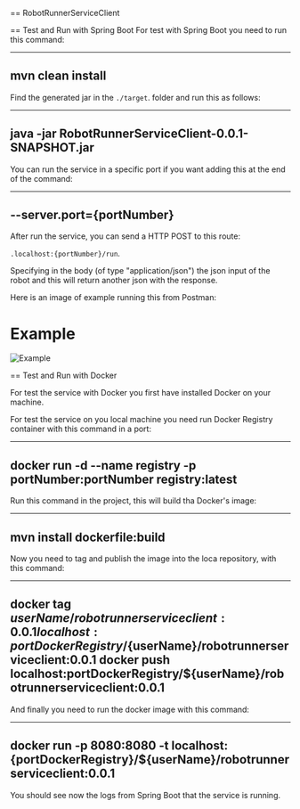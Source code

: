 == RobotRunnerServiceClient

== Test and Run with Spring Boot
For test with Spring Boot you need to run this command:

----
mvn clean install
----

Find the generated jar in the `./target`. folder and run this as follows:

----
java -jar RobotRunnerServiceClient-0.0.1-SNAPSHOT.jar
----

You can run the service in a specific port if you want adding this at the end of the command:

----
--server.port={portNumber}
----

After run the service, you can send a HTTP POST to this route:

`.localhost:{portNumber}/run`.

Specifying in the body (of type "application/json") the json input
of the robot and this will return another json with the response.

Here is an image of example running this from Postman:

# Example
![Example](/example.png)

== Test and Run with Docker

For test the service with Docker you first have installed Docker on your machine.

For test the service on you local machine you need run Docker Registry container with this command in a port:

----
docker run -d --name registry -p portNumber:portNumber registry:latest
----

Run this command in the project, this will build tha Docker's image:

----
mvn install dockerfile:build
----

Now you need to tag and publish the image into the loca repository, with this command:

----
docker tag ${userName}/robotrunnerserviceclient:0.0.1 localhost:{portDockerRegistry}/${userName}/robotrunnerserviceclient:0.0.1
docker push localhost:portDockerRegistry/${userName}/robotrunnerserviceclient:0.0.1
----

And finally you need to run the docker image with this command:

----
docker run -p 8080:8080 -t localhost:{portDockerRegistry}/${userName}/robotrunnerserviceclient:0.0.1
----

You should see now the logs from Spring Boot that the service is running.
